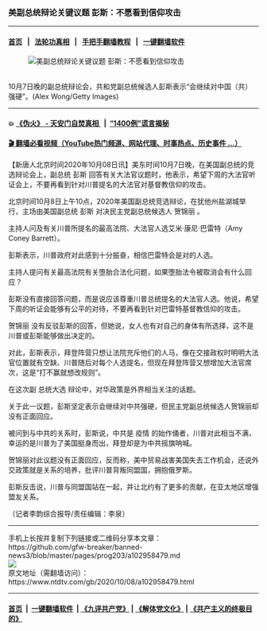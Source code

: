 ### 美副总统辩论关键议题 彭斯：不愿看到信仰攻击
------------------------

#### [首页](https://github.com/gfw-breaker/banned-news3/blob/master/README.md) &nbsp;&nbsp;|&nbsp;&nbsp; [法轮功真相](https://github.com/begood0513/basic/blob/master/README.md)  &nbsp;&nbsp;|&nbsp;&nbsp; [手把手翻墙教程](https://github.com/gfw-breaker/guides/wiki)  &nbsp;&nbsp;|&nbsp;&nbsp; [一键翻墙软件](https://github.com/gfw-breaker/nogfw/blob/master/README.md)  



<div><div class="featured_image">
 <figure>
  <img alt="美副总统辩论关键议题 彭斯：不愿看到信仰攻击" src="https://i.ntdtv.com/assets/uploads/2020/10/GettyImages-1279068638-800x450.jpg"/>
 </figure><br/>
 <span class="caption">
  10月7日晚的副总统辩论会，共和党副总统候选人彭斯表示“会继续对中国（共）强硬”。(Alex Wong/Getty Images)
 </span>
</div>
</div><hr/>

#### 💥 [《伪火》 - 天安门自焚真相 ](http://158.247.195.190:10000/videos/blog/weihuo.html)&nbsp; |&nbsp; [“1400例”谎言揭秘  ](http://158.247.195.190:10000/videos/blog/jiexi1400.html)

#### [ 🎬  翻墙必看视频（YouTube热门频道、网站代理、时事热点、历史事件 ...）](https://github.com/gfw-breaker/links/blob/master/banned.md)

<div><div class="post_content" itemprop="articleBody">
 <p>
  【新唐人北京时间2020年10月08日讯】美东时间10月7日晚，在美国副总统的竞选辩论会上，副总统
  <ok href="https://www.ntdtv.com/gb/彭斯.htm">
   彭斯
  </ok>
  回答有关大法官议题时，他表示，希望下周的大法官听证会上，不要再看到针对川普提名的大法官对基督教信仰的攻击。
 </p>
 <p>
  北京时间10月8日上午10点，2020年美国副总统竞选辩论，在犹他州盐湖城举行，主场由美国副总统
  <ok href="https://www.ntdtv.com/gb/彭斯.htm">
   彭斯
  </ok>
  对决民主党副总统候选人
  <ok href="https://www.ntdtv.com/gb/贺锦丽.htm">
   贺锦丽
  </ok>
  。
 </p>
 <p>
  主持人问及有关川普所提名的最高法院、大法官人选艾米·康尼·巴雷特（Amy Coney Barrett）。
 </p>
 <p>
  彭斯表示，川普政府对此感到十分振奋，相信巴雷特会是对的人选。
 </p>
 <p>
  主持人提问有关最高法院有关堕胎合法化问题，如果堕胎法令被取消会有什么回应？
 </p>
 <p>
  彭斯没有直接回答问题，而是说应该尊重川普总统提名的大法官人选。他说，希望下周的听证会能够有公平的对待，不要再看到针对巴雷特基督教信仰的攻击。
 </p>
 <p>
  <ok href="https://www.ntdtv.com/gb/贺锦丽.htm">
   贺锦丽
  </ok>
  没有反驳彭斯的回答，但她说，女人也有对自己的身体有所选择，这不是川普或彭斯能够做出决定的。
 </p>
 <p>
  对此，彭斯表示，拜登阵营只想让法院充斥他们的人马，像在交接政权时明明大法官位置就有空缺、川普随后对每个人选提名，但现在拜登阵营又想增加大法官席次，这是“打不赢就想改规则”。
 </p>
 <div class="video_fit_container">
 </div>
 <p>
  在这次副
  <ok href="https://www.ntdtv.com/gb/总统大选.htm">
   总统大选
  </ok>
  辩论中，对华政策是外界相当关注的话题。
 </p>
 <p>
  关于此一议题，彭斯坚定表示会继续对中共强硬，但民主党副总统候选人贺锦丽却没有正面回应。
 </p>
 <p>
  被问到与中共的关系时，彭斯说，中共是
  <ok href="https://www.ntdtv.com/gb/疫情.htm">
   疫情
  </ok>
  的始作俑者，川普对此相当不满，幸运的是川普为了美国挺身而出，拜登却是为中共摇旗呐喊。
 </p>
 <p>
  贺锦丽对此议题没有正面回应，反而称，美中贸易战害美国失去工作机会，还说外交政策就是关系的培养，批评川普背叛同盟国，拥抱俄罗斯。
 </p>
 <p>
  彭斯反击说，川普与同盟国站在一起，并让北约有了更多的贡献，在亚太地区增强盟友关系。
 </p>
 <p>
  （记者李韵综合报导/责任编辑：李泉）
 </p>
 <div class="single_ad">
 </div>
</div>
</div>
<hr/>
手机上长按并复制下列链接或二维码分享本文章：<br/>
https://github.com/gfw-breaker/banned-news3/blob/master/pages/prog203/a102958479.md <br/>
<a href='https://github.com/gfw-breaker/banned-news3/blob/master/pages/prog203/a102958479.md'><img src='https://github.com/gfw-breaker/banned-news3/blob/master/pages/prog203/a102958479.md.png'/></a> <br/>
原文地址（需翻墙访问）：https://www.ntdtv.com/gb/2020/10/08/a102958479.html


------------------------
#### [首页](https://github.com/gfw-breaker/banned-news3/blob/master/README.md) &nbsp;|&nbsp; [一键翻墙软件](https://github.com/gfw-breaker/nogfw/blob/master/README.md) &nbsp;| [《九评共产党》](https://github.com/gfw-breaker/9ping.md/blob/master/README.md#九评之一评共产党是什么) | [《解体党文化》](https://github.com/gfw-breaker/jtdwh.md/blob/master/README.md) | [《共产主义的终极目的》](https://github.com/gfw-breaker/gczydzjmd.md/blob/master/README.md)


<img src='http://gfw-breaker.win/banned-news3/pages/prog203/a102958479.md' width='0px' height='0px'/>